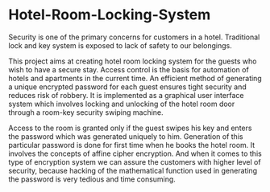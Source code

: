 # Hotel-Room-Locking-System

Security is one of the primary concerns for customers in a hotel.
Traditional lock and key system is exposed to lack of safety to our belongings.

This project aims at creating hotel room locking system for the guests
who wish to have a secure stay.
Access control is the basis for automation of hotels and apartments in the current time. 
An efficient method of generating a unique encrypted password for each guest ensures tight security and reduces
risk of robbery. It is implemented as a graphical user interface system which involves locking
and unlocking of the hotel room door through a room-key security swiping
machine.

Access to the room is granted only if the guest swipes his key and
enters the password which was generated uniquely to him. Generation of this
particular password is done for first time when he books the hotel room.
It involves the concepts of affine cipher encryption. And when it comes to this
type of encryption system we can assure the customers with higher level of
security, because hacking of the mathematical function used in generating the
password is very tedious and time consuming.
